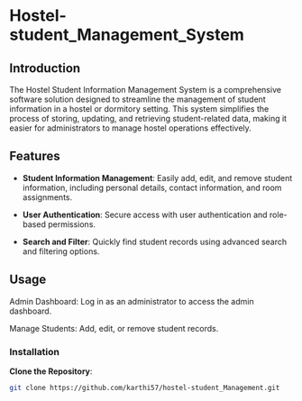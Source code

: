 # Hostel-student_Management_System

## Introduction

The Hostel Student Information Management System is a comprehensive software solution designed to streamline the management of student information in a hostel or dormitory setting. This system simplifies the process of storing, updating, and retrieving student-related data, making it easier for administrators to manage hostel operations effectively.

## Features

- **Student Information Management**: Easily add, edit, and remove student information, including personal details, contact information, and room assignments.

- **User Authentication**: Secure access with user authentication and role-based permissions.

- **Search and Filter**: Quickly find student records using advanced search and filtering options.

  
## Usage
Admin Dashboard: Log in as an administrator to access the admin dashboard.

Manage Students: Add, edit, or remove student records.


### Installation

 **Clone the Repository**:

   ```bash
   git clone https://github.com/karthi57/hostel-student_Management.git
